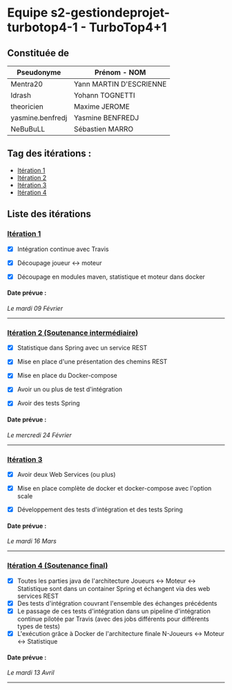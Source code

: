 # Equipe s2-gestiondeprojet-turbotop4-1 - TurboTop4+1

## Constituée de
| Pseudonyme  | Prénom - NOM |
| ----------- | ------------ |
| Mentra20  | Yann MARTIN D'ESCRIENNE  |
| Idrash | Yohann TOGNETTI |
| theoricien  | Maxime JEROME  |
| yasmine.benfredj | Yasmine BENFREDJ |
| NeBuBuLL | Sébastien MARRO |

## Tag des itérations : 
- [Itération 1](https://github.com/uca-m1informatique-softeng/s2-gestiondeprojet-turbotop4-1/tree/LIVRAISON1)  
- [Itération 2](https://github.com/uca-m1informatique-softeng/s2-gestiondeprojet-turbotop4-1/tree/LIVRAISON2)  
- [Itération 3](https://github.com/uca-m1informatique-softeng/s2-gestiondeprojet-turbotop4-1/tree/LIVRAISON3)
- [Itération 4](https://github.com/uca-m1informatique-softeng/s2-gestiondeprojet-turbotop4-1/tree/LIVRAISON4)

## Liste des itérations

### [Itération 1](https://github.com/uca-m1informatique-softeng/s2-gestiondeprojet-turbotop4-1/milestone/1)
- [X] Intégration continue avec Travis   
- [X] Découpage joueur ↔ moteur   
- [X] Découpage en modules maven, statistique et moteur dans docker   


#### Date prévue :  

*Le mardi 09 Février*  

-----------------------------------------------

### [Itération 2 (Soutenance intermédiaire)](https://github.com/uca-m1informatique-softeng/s2-gestiondeprojet-turbotop4-1/milestone/2)
- [X] Statistique dans Spring avec un service REST  
- [X] Mise en place d'une présentation des chemins REST 
- [X] Mise en place du Docker-compose 
- [X] Avoir un ou plus de test d'intégration 
- [X] Avoir des tests Spring


#### Date prévue :  

*Le mercredi 24 Février*  

-----------------------------------------------

### [Itération 3](https://github.com/uca-m1informatique-softeng/s2-gestiondeprojet-turbotop4-1/milestone/3)
- [X] Avoir deux Web Services (ou plus) 
- [X] Mise en place complète de docker et docker-compose avec l'option scale  
- [X] Développement des tests d'intégration et des tests Spring  


#### Date prévue :  

*Le mardi 16 Mars*  

-----------------------------------------------

### [Itération 4 (Soutenance final)](https://github.com/uca-m1informatique-softeng/s2-gestiondeprojet-turbotop4-1/milestone/4)
- [X] Toutes les parties java de l'architecture Joueurs ↔ Moteur ↔ Statistique sont dans un container Spring et échangent via des web services REST
- [X] Des tests d'intégration couvrant l'ensemble des échanges précédents  
- [X] Le passage de ces tests d'intégration dans un pipeline d'intégration continue pilotée par Travis (avec des jobs différents pour différents types de tests)  
- [X] L'exécution grâce à Docker de l'architecture finale N-Joueurs ↔ Moteur ↔ Statistique

#### Date prévue :  

*Le mardi 13 Avril*  

-----------------------------------------------

